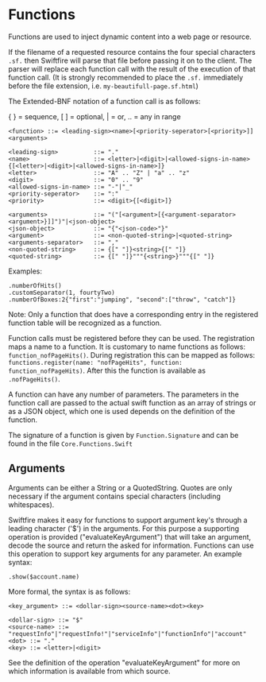 # Functions

Functions are used to inject dynamic content into a web page or resource.

If the filename of a requested resource contains the four special characters `.sf.` then Swiftfire will parse that file before passing it on to the client. The parser will replace each function call with the result of the execution of that function call. (It is strongly recommended to place the `.sf.` immediately before the file extension, i.e. `my-beautifull-page.sf.html`)

The Extended-BNF notation of a function call is as follows:

{ } = sequence, [ ] = optional, | = or, .. = any in range

~~~~
<function> ::= <leading-sign><name>[<priority-seperator>[<priority>]]<arguments>

<leading-sign>          ::= "."
<name>                  ::= <letter>|<digit>|<allowed-signs-in-name>{[<letter>|<digit>|<allowed-signs-in-name>]}
<letter>                ::= "A" .. "Z" | "a" .. "z"
<digit>                 ::= "0" .. "9"
<allowed-signs-in-name> ::= "-"|"_"
<priority-seperator>    ::= ":"
<priority>              ::= <digit>{[<digit>]}

<arguments>             ::= "("[<argument>[{<argument-separator><argument>}]]")"|<json-object>
<json-object>           ::= "{"<json-code>"}"
<argument>              ::= <non-quoted-string>|<quoted-string>
<arguments-separator>   ::= ","
<non-quoted-string>     ::= {[" "]}<string>{[" "]}
<quoted-string>         ::= {[" "]}"""{<string>}"""{[" "]}
~~~~

Examples:

	.numberOfHits()
	.customSeparator(1, fourtyTwo)
	.numberOfBoxes:2{"first":"jumping", "second":["throw", "catch"]}

Note: Only a function that does have a corresponding entry in the registered function table will be recognized as a function.

Function calls must be registered before they can be used. The registration maps a name to a function. It is customary to name functions as follows: `function_nofPageHits()`. During registration this can be mapped as follows: `functions.register(name: "nofPageHits", function: function_nofPageHits)`. After this the function is available as `.nofPageHits()`.

A function can have any number of parameters. The parameters in the function call are passed to the actual swift function as an array of strings or as a JSON object, which one is used depends on the definition of the function.

The signature of a function is given by `Function.Signature` and can be found in the file `Core.Functions.Swift`

## Arguments

Arguments can be either a String or a QuotedString. Quotes are only necessary if the argument contains special characters (including whitespaces).

Swiftfire makes it easy for functions to support argument key's through a leading character ('$') in the arguments. For this purpose a supporting operation is provided ("evaluateKeyArgument") that will take an argument, decode the source and return the asked for information. Functions can use this operation to support key arguments for any parameter. An example syntax:

    .show($account.name)

More formal, the syntax is as follows:

~~~~
<key_argument> ::= <dollar-sign><source-name><dot><key>

<dollar-sign> ::= "$"
<source-name> ::= "requestInfo"|"requestInfo!"|"serviceInfo"|"functionInfo"|"account"
<dot> ::= "."
<key> ::= <letter>|<digit>
~~~~

See the definition of the operation "evaluateKeyArgument" for more on which information is available from which source.
